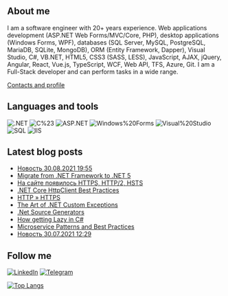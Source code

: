 ## About me
I am a software engineer with 20+ years experience. Web applications development (ASP.NET Web Forms/MVC/Core, PHP), desktop applications (Windows Forms, WPF), databases (SQL Server, MySQL, PostgreSQL, MariaDB, SQLite, MongoDB), ORM (Entity Framework, Dapper), Visual Studio, C#, VB.NET, HTML5, CSS3 (SASS, LESS), JavaScript, AJAX, jQuery, Angular, React, Vue.js, TypeScript, WCF, Web API, TFS, Azure, Git.
I am a Full-Stack developer and can perform tasks in a wide range.

[Contacts and profile](https://sd.blackball.lv/sergey-drozdov)

## Languages and tools
![.NET](https://img.shields.io/badge/-.NET-333537?style=for-the-badge&logo=.NET)
![C%23](https://img.shields.io/badge/-C%23-333537?style=for-the-badge&logo=C-Sharp)
![ASP.NET](https://img.shields.io/badge/-ASP.NET-333537?style=for-the-badge&logo=asp-net)
![Windows%20Forms](https://img.shields.io/badge/-Windows%20Forms-333537?style=for-the-badge&logo=Windows%20Forms)
![Visual%20Studio](https://img.shields.io/badge/-Visual%20Studio-333537?style=for-the-badge&logo=visual-studio)
![SQL](https://img.shields.io/badge/-SQL-333537?style=for-the-badge&logo=sql)
![IIS](https://img.shields.io/badge/-IIS-333537?style=for-the-badge&logo=iis)

## Latest blog posts
<!-- BLOG-POST-LIST:START -->
- [Новость 30.08.2021 19:55](https://sd.blackball.lv/news/18836)
- [Migrate from .NET Framework to .NET 5](https://sd.blackball.lv/articles/read/18833)
- [На сайте появилось HTTPS, HTTP/2, HSTS](https://sd.blackball.lv/news/18835)
- [.NET Core HttpClient Best Practices](https://sd.blackball.lv/articles/read/18832)
- [HTTP » HTTPS](https://sd.blackball.lv/news/18834)
- [The Art of .NET Custom Exceptions](https://sd.blackball.lv/articles/read/18831)
- [.Net Source Generators](https://sd.blackball.lv/articles/read/18830)
- [How getting Lazy in C#](https://sd.blackball.lv/articles/read/18829)
- [Microservice Patterns and Best Practices](https://sd.blackball.lv/books/18818)
- [Новость 30.07.2021 12:29](https://sd.blackball.lv/news/18828)
<!-- BLOG-POST-LIST:END -->

## Follow me
[![LinkedIn](https://img.shields.io/badge/-LinkedIn-333537?style=for-the-badge&logo=LinkedIn)](https://www.linkedin.com/in/serg-drozdov/)
[![Telegram](https://img.shields.io/badge/-Telegram-333537?style=for-the-badge&logo=Telegram)](https://t.me/cyberserg80)

[![Top Langs](https://github-readme-stats.vercel.app/api/top-langs/?username=sergdrozdov)](https://github.com/anuraghazra/github-readme-stats)
